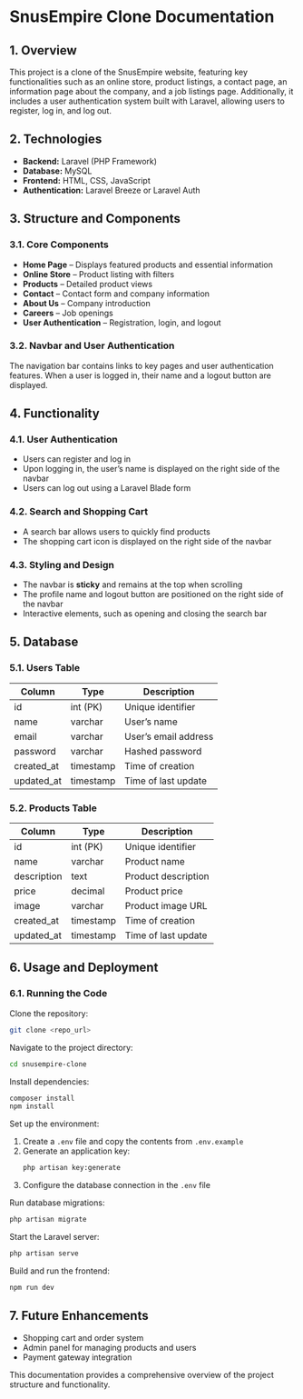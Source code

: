 # SnusEmpire Clone Documentation

## 1. Overview

This project is a clone of the SnusEmpire website, featuring key functionalities such as an online store, product listings, a contact page, an information page about the company, and a job listings page. Additionally, it includes a user authentication system built with Laravel, allowing users to register, log in, and log out.

## 2. Technologies

- **Backend:** Laravel (PHP Framework)
- **Database:** MySQL
- **Frontend:** HTML, CSS, JavaScript
- **Authentication:** Laravel Breeze or Laravel Auth

## 3. Structure and Components

### 3.1. Core Components

- **Home Page** – Displays featured products and essential information  
- **Online Store** – Product listing with filters  
- **Products** – Detailed product views  
- **Contact** – Contact form and company information  
- **About Us** – Company introduction  
- **Careers** – Job openings  
- **User Authentication** – Registration, login, and logout  

### 3.2. Navbar and User Authentication

The navigation bar contains links to key pages and user authentication features. When a user is logged in, their name and a logout button are displayed.

## 4. Functionality

### 4.1. User Authentication

- Users can register and log in  
- Upon logging in, the user’s name is displayed on the right side of the navbar  
- Users can log out using a Laravel Blade form  

### 4.2. Search and Shopping Cart

- A search bar allows users to quickly find products  
- The shopping cart icon is displayed on the right side of the navbar  

### 4.3. Styling and Design

- The navbar is **sticky** and remains at the top when scrolling  
- The profile name and logout button are positioned on the right side of the navbar  
- Interactive elements, such as opening and closing the search bar  

## 5. Database

### 5.1. Users Table

| Column      | Type        | Description             |
|------------|------------|-------------------------|
| id         | int (PK)   | Unique identifier       |
| name       | varchar    | User’s name             |
| email      | varchar    | User’s email address    |
| password   | varchar    | Hashed password         |
| created_at | timestamp  | Time of creation        |
| updated_at | timestamp  | Time of last update     |

### 5.2. Products Table

| Column      | Type        | Description             |
|------------|------------|-------------------------|
| id         | int (PK)   | Unique identifier       |
| name       | varchar    | Product name            |
| description| text       | Product description     |
| price      | decimal    | Product price           |
| image      | varchar    | Product image URL       |
| created_at | timestamp  | Time of creation        |
| updated_at | timestamp  | Time of last update     |

## 6. Usage and Deployment

### 6.1. Running the Code

Clone the repository:
```bash
git clone <repo_url>
```
Navigate to the project directory:
```bash
cd snusempire-clone
```
Install dependencies:
```bash
composer install
npm install
```
Set up the environment:
1. Create a `.env` file and copy the contents from `.env.example`
2. Generate an application key:
   ```bash
   php artisan key:generate
   ```
3. Configure the database connection in the `.env` file

Run database migrations:
```bash
php artisan migrate
```
Start the Laravel server:
```bash
php artisan serve
```
Build and run the frontend:
```bash
npm run dev
```

## 7. Future Enhancements

- Shopping cart and order system  
- Admin panel for managing products and users  
- Payment gateway integration  

This documentation provides a comprehensive overview of the project structure and functionality.